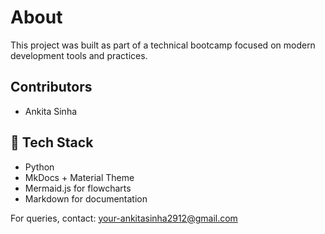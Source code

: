 # About

This project was built as part of a technical bootcamp focused on modern development tools and practices.


## Contributors
- Ankita Sinha

## 🧰 Tech Stack
- Python
- MkDocs + Material Theme
- Mermaid.js for flowcharts
- Markdown for documentation

For queries, contact: your-ankitasinha2912@gmail.com


